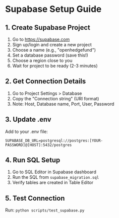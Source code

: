 # Supabase Setup Guide

## 1. Create Supabase Project
1. Go to https://supabase.com
2. Sign up/login and create a new project
3. Choose a name (e.g., "openhedgefund")
4. Set a database password (save this!)
5. Choose a region close to you
6. Wait for project to be ready (2-3 minutes)

## 2. Get Connection Details
1. Go to Project Settings > Database
2. Copy the "Connection string" (URI format)
3. Note: Host, Database name, Port, User, Password

## 3. Update .env
Add to your .env file:
```
SUPABASE_DB_URL=postgresql://postgres:[YOUR-PASSWORD]@[HOST]:5432/postgres
```

## 4. Run SQL Setup
1. Go to SQL Editor in Supabase dashboard
2. Run the SQL from `supabase_migration.sql`
3. Verify tables are created in Table Editor

## 5. Test Connection
Run: `python scripts/test_supabase.py`
